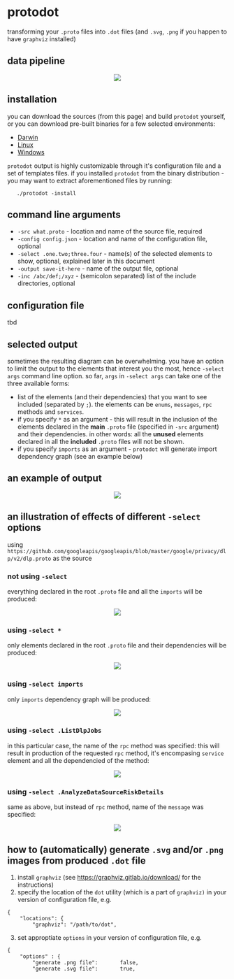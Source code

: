 # protodot
transforming your `.proto` files into `.dot` files (and `.svg`, `.png` if you happen to have `graphviz` installed)

## data pipeline
<p align="center">
  <img src="https://protodot.seamia.net/pipeline.svg">
</p>


## installation
you can download the sources (from this page) and build `protodot` yourself, or
you can download pre-built binaries for a few selected environments:

   * [Darwin](https://protodot.seamia.net/binaries/darwin)
   * [Linux](https://protodot.seamia.net/binaries/linux)
   * [Windows](https://protodot.seamia.net/binaries/windows)

`protodot` output is highly customizable through it's configuration file and a set of templates files.
if you installed `protodot` from the binary distribution - you may want to extract aforementioned files by running:

```
   ./protodot -install
```

## command line arguments

   * `-src what.proto` - location and name of the source file, required
   * `-config config.json` - location and name of the configuration file, optional
   * `-select .one.two;three.four` - name(s) of the selected elements to show, optional, explained later in this document
   * `-output save-it-here` - name of the output file, optional
   * `-inc /abc/def;/xyz` - (semicolon separated) list of the include directories, optional


## configuration file
tbd

## selected output
sometimes the resulting diagram can be overwhelming.
you have an option to limit the output to the elements that interest you the most, hence `-select args` command line option.
so far, `args` in `-select args` can take one of the three available forms:
   * list of the elements (and their dependencies) that you want to see included (separated by `;`). the elements can be `enums`, `messages`, `rpc` methods and `services`.
   * if you specify `*` as an argument - this will result in the inclusion of the elements declared in the **main** `.proto` file (specified in `-src` argument) and their dependencies. in other words: all the **unused** elements declared in all the **included** `.proto` files will not be shown.
   * if you specify `imports` as an argument - `protodot` will generate import dependency graph (see an example below)


## an example of output
<p align="center">
  <img src="https://protodot.seamia.net/pipeline/svg">
</p>




## an illustration of effects of different `-select` options
using `https://github.com/googleapis/googleapis/blob/master/google/privacy/dlp/v2/dlp.proto` as the source

### not using `-select`
everything declared in the root `.proto` file and all the `imports` will be produced:
<p align="center">
  <img src="https://protodot.seamia.net/demo/dlp_full.svg">
</p>

### using `-select *`
only elements declared in the root `.proto` file and their dependencies will be produced:
<p align="center">
  <img src="https://protodot.seamia.net/demo/dlp_star.svg">
</p>

### using `-select imports`
only `imports` dependency graph will be produced:
<p align="center">
  <img src="https://protodot.seamia.net/demo/dlp_imports.svg">
</p>

### using `-select .ListDlpJobs`
in this particular case, the name of the `rpc` method was specified: this will result in production of the requested `rpc` method, it's encompasing `service` element and all the dependencied of the method:
<p align="center">
  <img src="https://protodot.seamia.net/demo/dlp_rpc.svg">
</p>

### using `-select .AnalyzeDataSourceRiskDetails`
same as above, but instead of `rpc` method, name of the `message` was specified:
<p align="center">
  <img src="https://protodot.seamia.net/demo/dlp_message.svg">
</p>


## how to (automatically) generate `.svg` and/or `.png` images from produced `.dot` file
1. install `graphviz` (see https://graphviz.gitlab.io/download/ for the instructions)
2. specify the location of the `dot` utility (which is a part of `graphviz)` in your version of configuration file, e.g.
```
{
	"locations": {
		"graphviz":	"/path/to/dot",
```
3. set approptiate `options` in your version of configuration file, e.g.
```
{
	"options" : {
		"generate .png file":		false,
		"generate .svg file":		true,

```

